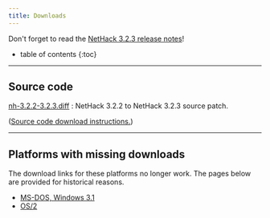 ```yaml
---
title: Downloads
---
```

Don't forget to read the [NetHack 3.2.3 release notes](release.html)!

* table of contents
{:toc}

---

## Source code

[nh-3.2.2-3.2.3.diff](http://sourceforge.net/projects/nethack/files/nethack/3.2.3/nh-3.2.2-3.2.3.diff/download)
: NetHack 3.2.2 to NetHack 3.2.3 source patch.

([Source code download instructions.](download-src.html))

---

## Platforms with missing downloads

The download links for these platforms no longer work.  The pages below are provided for historical reasons.

* [MS-DOS, Windows 3.1](ports/download-msdos.html)
* [OS/2](ports/download-os2.html)

